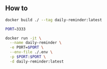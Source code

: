 ## How to

```bash
docker build ./ --tag daily-reminder:latest
```

```bash
PORT=3333

docker run -it \
  --name daily-reminder \
  -e PORT=$PORT \
  --env-file ./.env \
  -p $PORT:$PORT \
  -d daily-reminder:latest
```
